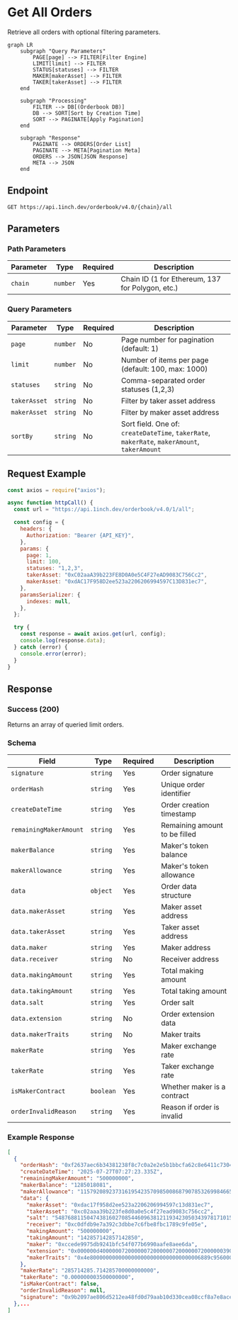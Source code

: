 # Get All Orders

Retrieve all orders with optional filtering parameters.

```mermaid
graph LR
    subgraph "Query Parameters"
        PAGE[page] --> FILTER[Filter Engine]
        LIMIT[limit] --> FILTER
        STATUS[statuses] --> FILTER
        MAKER[makerAsset] --> FILTER
        TAKER[takerAsset] --> FILTER
    end

    subgraph "Processing"
        FILTER --> DB[(Orderbook DB)]
        DB --> SORT[Sort by Creation Time]
        SORT --> PAGINATE[Apply Pagination]
    end

    subgraph "Response"
        PAGINATE --> ORDERS[Order List]
        PAGINATE --> META[Pagination Meta]
        ORDERS --> JSON[JSON Response]
        META --> JSON
    end
```

## Endpoint

```
GET https://api.1inch.dev/orderbook/v4.0/{chain}/all
```

## Parameters

### Path Parameters

| Parameter | Type     | Required | Description                                      |
| --------- | -------- | -------- | ------------------------------------------------ |
| `chain`   | `number` | Yes      | Chain ID (1 for Ethereum, 137 for Polygon, etc.) |

### Query Parameters

| Parameter    | Type     | Required | Description                                                                                  |
| ------------ | -------- | -------- | -------------------------------------------------------------------------------------------- |
| `page`       | `number` | No       | Page number for pagination (default: 1)                                                      |
| `limit`      | `number` | No       | Number of items per page (default: 100, max: 1000)                                           |
| `statuses`   | `string` | No       | Comma-separated order statuses (1,2,3)                                                       |
| `takerAsset` | `string` | No       | Filter by taker asset address                                                                |
| `makerAsset` | `string` | No       | Filter by maker asset address                                                                |
| `sortBy`     | `string` | No       | Sort field. One of: `createDateTime`, `takerRate`, `makerRate`, `makerAmount`, `takerAmount` |

## Request Example

```javascript
const axios = require("axios");

async function httpCall() {
  const url = "https://api.1inch.dev/orderbook/v4.0/1/all";

  const config = {
    headers: {
      Authorization: "Bearer {API_KEY}",
    },
    params: {
      page: 1,
      limit: 100,
      statuses: "1,2,3",
      takerAsset: "0xC02aaA39b223FE8D0A0e5C4F27eAD9083C756Cc2",
      makerAsset: "0xdAC17F958D2ee523a2206206994597C13D831ec7",
    },
    paramsSerializer: {
      indexes: null,
    },
  };

  try {
    const response = await axios.get(url, config);
    console.log(response.data);
  } catch (error) {
    console.error(error);
  }
}
```

## Response

### Success (200)

Returns an array of queried limit orders.

### Schema

| Field                  | Type      | Required | Description                   |
| ---------------------- | --------- | -------- | ----------------------------- |
| `signature`            | `string`  | Yes      | Order signature               |
| `orderHash`            | `string`  | Yes      | Unique order identifier       |
| `createDateTime`       | `string`  | Yes      | Order creation timestamp      |
| `remainingMakerAmount` | `string`  | Yes      | Remaining amount to be filled |
| `makerBalance`         | `string`  | Yes      | Maker's token balance         |
| `makerAllowance`       | `string`  | Yes      | Maker's token allowance       |
| `data`                 | `object`  | Yes      | Order data structure          |
| `data.makerAsset`      | `string`  | Yes      | Maker asset address           |
| `data.takerAsset`      | `string`  | Yes      | Taker asset address           |
| `data.maker`           | `string`  | Yes      | Maker address                 |
| `data.receiver`        | `string`  | No       | Receiver address              |
| `data.makingAmount`    | `string`  | Yes      | Total making amount           |
| `data.takingAmount`    | `string`  | Yes      | Total taking amount           |
| `data.salt`            | `string`  | Yes      | Order salt                    |
| `data.extension`       | `string`  | No       | Order extension data          |
| `data.makerTraits`     | `string`  | No       | Maker traits                  |
| `makerRate`            | `string`  | Yes      | Maker exchange rate           |
| `takerRate`            | `string`  | Yes      | Taker exchange rate           |
| `isMakerContract`      | `boolean` | Yes      | Whether maker is a contract   |
| `orderInvalidReason`   | `string`  | Yes      | Reason if order is invalid    |

### Example Response

```json
[
  {
    "orderHash": "0xf2637aec6b34381238f8c7c0a2e2e5b1bbcfa62c8e6411c7304f3f10e30d74b4",
    "createDateTime": "2025-07-27T07:27:23.335Z",
    "remainingMakerAmount": "500000000",
    "makerBalance": "1285018081",
    "makerAllowance": "115792089237316195423570985008687907853269984665640564039457584007913129639935",
    "data": {
      "makerAsset": "0xdac17f958d2ee523a2206206994597c13d831ec7",
      "takerAsset": "0xc02aaa39b223fe8d0a0e5c4f27ead9083c756cc2",
      "salt": "5487688115047438160270854460963812119342305034397817101594570438434225671085",
      "receiver": "0xc0dfdb9e7a392c3dbbe7c6fbe8fbc1789c9fe05e",
      "makingAmount": "500000000",
      "takingAmount": "142857142857142850",
      "maker": "0xccede9975db9241bfc54f077b6990aafe8aee6da",
      "extension": "0x000000d400000072000000720000007200000072000000390000000000000000c0dfdb9e7a392c3dbbe7c6fbe8fbc1789c9fe05e00000001f43203b09498030ae3416b66dc74db31d09524fa87b1f7d18bd45f0b94f54a968fc0dfdb9e7a392c3dbbe7c6fbe8fbc1789c9fe05e00000001f43203b09498030ae3416b66dc74db31d09524fa87b1f7d18bd45f0b94f54a968fc0dfdb9e7a392c3dbbe7c6fbe8fbc1789c9fe05e00000000000000000000000000000000000000000090cbe4bdd538d6e9b379bff5fe72c3d67a521de500000001f43203b09498030ae3416b66dc74db31d09524fa87b1f7d18bd45f0b94f54a968f",
      "makerTraits": "0x4e80000000000000000000000000000000006889c95600000000000000000000"
    },
    "makerRate": "285714285.714285700000000000",
    "takerRate": "0.000000003500000000",
    "isMakerContract": false,
    "orderInvalidReason": null,
    "signature": "0x9b2097ae806d5212ea48fd0d79aab10d330cea08ccf8a7e8aceaad24a8f4c3ae5121132fa69c5ef2fe1cbe5d484322d1c5da986516a69ed1be22341a4a8c02a51b"
  },...
]
```
